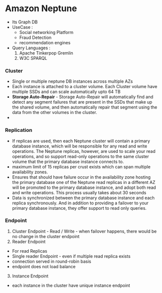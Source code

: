 
# Amazon Neptune
* Its Graph DB
* UseCase :
    * Social networking Platform
    * Fraud Detection
    * recommendation engines
* Query Languages :
    1. Apache Tinkerpop Gremlin
    2. W3C SPARQL

### Cluster
* Single or multiple neptune DB instances across multiple AZs
* Each instance is attached to a cluster volume. Each Cluster volume have multiple SSDs and can scale automatically upto 64 TB
* **Storage Auto-Repair** - Storage Auto-Repair will automatically find and detect any segment failures that are present in the SSDs that make up the shared volume, and then automatically repair that segment using the data from the other volumes in the cluster.
*
### Replication
* If replicas are used, then each Neptune cluster will contain a primary database instance, which will be responsible for any read and write operations. The Neptune replicas, however, are used to scale your read operations, and so support read-only operations to the same cluster volume that the primary database instance connects to.
* maximum limit of 15 replicas per crust exists which can span multiple availability zones.
* Ensures that should have failure occur in the availability zone hosting the primary database one of the Neptune read replicas in a different AZ will be promoted to the primary database instance, and adopt both read and write operations. This process usually takes about 30 seconds
* Data is synchronized between the primary database instance and each replica synchronously. And in addition to providing a failover to your primary database instance, they offer support to read only queries.
### Endpoint
1. Cluster Endpoint - Read / Write - when failover happens, there would be no change in the cluster endpoint
2. Reader Endpoint
* For read Replicas
* Single reader Endpoint - even if multiple read replica exists
* connection served in round-robin basis
* endpoint does not load balance
3. Instance Endpoint
* each instance in the cluster have unique instance endpoint